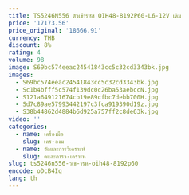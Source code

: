 ```yaml
---
title: TS5246N556 ตัวเข้ารหัส OIH48-8192P60-L6-12V เดิม
price: '17173.56'
price_original: '18666.91'
currency: THB
discount: 8%
rating: 4
volume: 98
image: S69bc574eeac24541843cc5c32cd3343bk.jpg
images:
  - S69bc574eeac24541843cc5c32cd3343bk.jpg
  - Sc1b4bfff5c574f139dc0c26ba53aebccN.jpg
  - S121a649121674cb19e89cfbc7debb700H.jpg
  - Sd7c89ae57993442197c3fca919390d19z.jpg
  - S38b44862d4884b6d925a757ff2c8de63k.jpg
video: ''
categories:
  - name: เครื่องมือ
    slug: เคร-องม
  - name: วัดและการวิเคราะห์
    slug: ดและการว-เคราะห
slug: ts5246n556-วเข-ารห-oih48-8192p60
encode: oDcB4Iq
lang: th
---
```

  